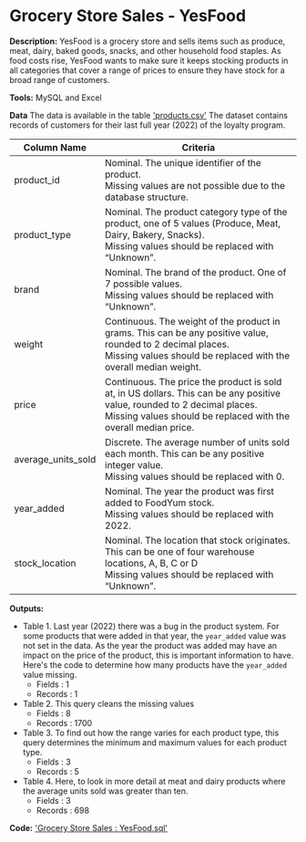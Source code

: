 # Grocery Store Sales - YesFood
**Description:** YesFood is a grocery store and sells items such as produce, meat, dairy, baked goods, snacks, and other household food staples. As food costs rise, YesFood wants to make sure it keeps stocking products in all categories that cover a range of prices to ensure they have stock for a broad range of customers. 

**Tools:** MySQL and Excel

**Data**
The data is available in the table ['products.csv'](https://github.com/mynameisfho/My-Data-Analyst-Portofolio/blob/main/Grocery%20Store%20Sales%20-%20YesFood/products.csv)
The dataset contains records of customers for their last full year (2022) of the loyalty program.

| Column Name | Criteria                                                |
|-------------|---------------------------------------------------------|
|product_id | Nominal. The unique identifier of the product. </br>Missing values are not possible due to the database structure.|
| product_type | Nominal. The product category type of the product, one of 5 values (Produce, Meat, Dairy, Bakery, Snacks). </br>Missing values should be replaced with “Unknown”. |
| brand | Nominal. The brand of the product. One of 7 possible values. </br>Missing values should be replaced with “Unknown”. |
| weight | Continuous. The weight of the product in grams. This can be any positive value, rounded to 2 decimal places. </br>Missing values should be replaced with the overall median weight. |
| price | Continuous. The price the product is sold at, in US dollars. This can be any positive value, rounded to 2 decimal places. </br>Missing values should be replaced with the overall median price. |
| average_units_sold | Discrete. The average number of units sold each month. This can be any positive integer value. </br>Missing values should be replaced with 0. |
| year_added | Nominal. The year the product was first added to FoodYum stock.</br>Missing values should be replaced with 2022. |
| stock_location | Nominal. The location that stock originates. This can be one of four warehouse locations, A, B, C or D </br>Missing values should be replaced with “Unknown”. |

**Outputs:**
- Table 1. Last year (2022) there was a bug in the product system. For some products that were added in that year, the `year_added` value was not set in the data. As the year the product was added may have an impact on the price of the product, this is important information to have. Here's the code to determine how many products have the `year_added` value missing.
    - Fields : 1
    - Records : 1
- Table 2. This query cleans the missing values
    - Fields : 8
    - Records : 1700
- Table 3. To find out how the range varies for each product type, this query determines the minimum and maximum values for each product type.
    - Fields : 3
    - Records : 5
- Table 4. Here, to look in more detail at meat and dairy products where the average units sold was greater than ten.
    - Fields : 3
    - Records : 698

**Code:** ['Grocery Store Sales : YesFood.sql'](https://github.com/mynameisfho/My-Data-Analyst-Portofolio/blob/main/Grocery%20Store%20Sales%20-%20YesFood/grocery_store_sales_sql_scripts.sql)
